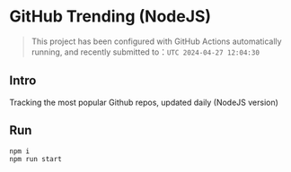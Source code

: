 # GitHub Trending (NodeJS)

> This project has been configured with GitHub Actions automatically running, and recently submitted to：`UTC 2024-04-27 12:04:30`

## Intro

Tracking the most popular Github repos, updated daily (NodeJS version)

## Run

```bash
npm i
npm run start
```
